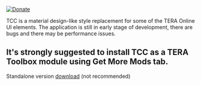 
[![Donate](https://img.shields.io/badge/Donate-PayPal-blue.svg)](https://paypal.me/foglio1024)

TCC is a material design-like style replacement for some of the TERA Online UI elements.
The application is still in early stage of development, there are bugs and there may be performance issues.

## **It's strongly suggested to install TCC as a TERA Toolbox module using Get More Mods tab.**

Standalone version [download](https://github.com/Foglio1024/Tera-custom-cooldowns/releases) (not recommended)

